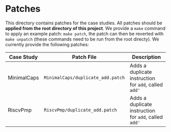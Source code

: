 # Patches

This directory contains patches for the case studies.
All patches should be **applied from the root directory of this project**.
We provide a `make` command to apply an example patch: `make patch`, the patch can then be reverted with `make unpatch` (these commands need to be run from the root directy).
We currently provide the following patches:

| Case Study  | Patch File                        | Description                                           |
|-------------|-----------------------------------|-------------------------------------------------------|
| MinimalCaps | `MinimalCaps/duplicate_add.patch` | Adds a duplicate instruction for `add`, called `add'` |
| RiscvPmp    | `RiscvPmp/duplicate_add.patch`    | Adds a duplicate instruction for `add`, called `add'` |

